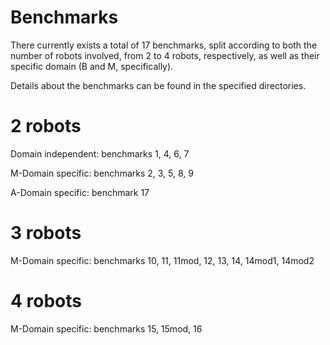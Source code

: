 # Benchmarks

There currently exists a total of 17 benchmarks, split according to both the number of robots involved, from 2 to 4 robots, respectively, as well as their specific domain (B and M, specifically). 

Details about the benchmarks can be found in the specified directories.
# 2 robots
Domain independent: benchmarks 1, 4, 6, 7

M-Domain specific: benchmarks 2, 3, 5, 8, 9

A-Domain specific: benchmark 17

# 3 robots
M-Domain specific: benchmarks 10, 11, 11mod, 12, 13, 14, 14mod1, 14mod2

# 4 robots
M-Domain specific: benchmarks 15, 15mod, 16

